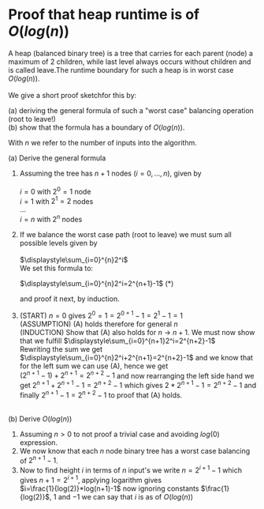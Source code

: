 # Proof that heap runtime is of $`O(log(n))`$ <br>

A heap (balanced binary tree) is a tree that carries for each parent (node) a maximum of  $`2`$ children, while last level always occurs without children and is called leave.The runtime boundary for such a heap is in worst case $`O(log(n))`$.<br><br>
We give a short proof sketchfor this by:

(a) deriving the general formula of such a "worst case" balancing operation (root to leave!)  
(b) show that the formula has a boundary of $`O(log(n))`$.<br>

With $`n`$ we refer to the number of inputs into the algorithm.

(a) Derive the general formula
1. Assuming the tree has $`n+1`$ nodes ($`i=0,...,n`$), given by <br><br>
   $`i=0`$ with $`2^{0}=1`$ node <br>
   $`i=1`$ with $`2^{1}=2`$ nodes <br>
   $`...`$ <br>
   $`i=n`$ with $`2^{n}`$ nodes <br>
   
2. If we balance the worst case path (root to leave) we must sum all possible levels given by<br><br>
   $`\displaystyle\sum_{i=0}^{n}2^i`$<br> 
   We set this formula to:<br>
   
   $`\displaystyle\sum_{i=0}^{n}2^i=2^{n+1}-1`$ (*)

   and proof it next, by induction.
   
4. (START) $`n=0`$ gives $`2^{0}=1=2^{0+1}-1=2^{1}-1=1`$  <br>
   (ASSUMPTION) (A) holds therefore for general  $`n`$  <br>
   (INDUCTION) Show that (A)  also holds for $`n`$ $`\rightarrow`$ $`n+1`$. We must now show that we fulfill  $`\displaystyle\sum_{i=0}^{n+1}2^i=2^{n+2}-1`$<br>
Rewriting the sum we get  $`\displaystyle\sum_{i=0}^{n}2^i+2^{n+1}=2^{n+2}-1`$ and we know that for the left sum we can use  (A), hence we get <br>
 $`(2^{n+1}-1)+2^{n+1}=2^{n+2}-1`$ and now rearranging the left side hand we get $`2^{n+1}+2^{n+1}-1=2^{n+2}-1`$ which gives $`2*2^{n+1}-1=2^{n+2}-1`$ and finally
$`2^{n+1}-1=2^{n+2}-1`$ to proof that (A) holds.<br><br>

(b) Derive $`O(log(n))`$ 
1. Assuming  $`n>0`$ to not proof a trivial case and avoiding  $`log(0)`$ expression.  
2. We now know that each $`n`$ node binary tree has a worst case balancing of $`2^{n+1}-1`$. <br>
3. Now to find height  $`i`$ in terms of $`n`$ input's we write $`n=2^{i+1}-1`$  which gives  $`n+1=2^{i+1}`$, applying logarithm gives<br>
$`i=\frac{1}{log(2)}*log(n+1)-1`$ now ignoring constants $`\frac{1}{log(2)}`$, $`1`$ and $`-1`$ we can say that $`i`$ is as of $`O(log(n))`$ 
